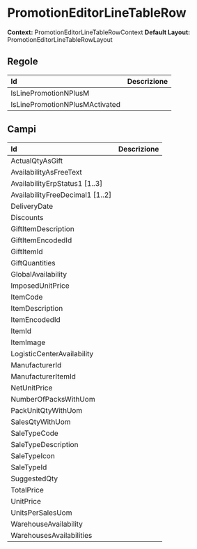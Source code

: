 # PromotionEditorLineTableRow

**Context:** PromotionEditorLineTableRowContext **Default Layout:** PromotionEditorLineTableRowLayout

## Regole

| Id | Descrizione |
| :--- | :--- |
| IsLinePromotionNPlusM |  |
| IsLinePromotionNPlusMActivated |  |

## Campi

| Id | Descrizione |
| :--- | :--- |
| ActualQtyAsGift |  |
| AvailabilityAsFreeText |  |
| AvailabilityErpStatus1 \[1..3\] |  |
| AvailabilityFreeDecimal1 \[1..2\] |  |
| DeliveryDate |  |
| Discounts |  |
| GiftItemDescription |  |
| GiftItemEncodedId |  |
| GiftItemId |  |
| GiftQuantities |  |
| GlobalAvailability |  |
| ImposedUnitPrice |  |
| ItemCode |  |
| ItemDescription |  |
| ItemEncodedId |  |
| ItemId |  |
| ItemImage |  |
| LogisticCenterAvailability |  |
| ManufacturerId |  |
| ManufacturerItemId |  |
| NetUnitPrice |  |
| NumberOfPacksWithUom |  |
| PackUnitQtyWithUom |  |
| SalesQtyWithUom |  |
| SaleTypeCode |  |
| SaleTypeDescription |  |
| SaleTypeIcon |  |
| SaleTypeId |  |
| SuggestedQty |  |
| TotalPrice |  |
| UnitPrice |  |
| UnitsPerSalesUom |  |
| WarehouseAvailability |  |
| WarehousesAvailabilities |  |


